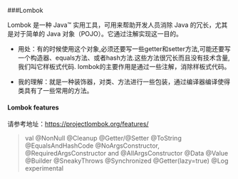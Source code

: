 ###Lombok

Lombok 是一种 Java™ 实用工具，可用来帮助开发人员消除 Java 的冗长，尤其是对于简单的 Java 对象（POJO）。它通过注解实现这一目的。

* 用处：有的时候使用这个对象,必须还要写一些getter和setter方法,可能还要写一个构造器、equals方法、或者hash方法.这些方法很冗长而且没有技术含量,我们叫它样板式代码.
lombok的主要作用是通过一些注解，消除样板式代码。

* 我的理解：就是一种装饰器，对类、方法进行一些包装，通过编译器编译使得类具有了一些常用的方法。

#### Lombok features
请参考地址：https://projectlombok.org/features/

> val
> @NonNull
> @Cleanup
> @Getter/@Setter
> @ToString
> @EqualsAndHashCode
> @NoArgsConstructor, @RequiredArgsConstructor and @AllArgsConstructor
> @Data
> @Value
> @Builder
> @SneakyThrows
> @Synchronized
> @Getter(lazy=true)
> @Log
> experimental
